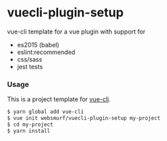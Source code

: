 # vuecli-plugin-setup

vue-cli template for a vue plugin with support for
- es2015 (babel)
- eslint:recommended 
- css/sass 
- jest tests 

### Usage

This is a project template for [vue-cli](https://github.com/vuejs/vue-cli).

``` bash
$ yarn global add vue-cli
$ vue init websmurf/vuecli-plugin-setup my-project
$ cd my-project
$ yarn install
```